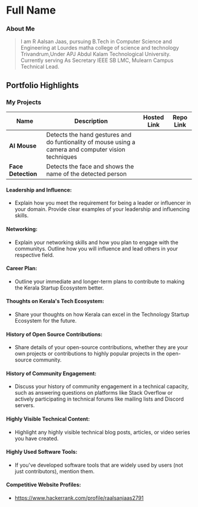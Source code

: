 # Full Name 

### About Me

>I am R Aalsan Jaas, pursuing B.Tech in Computer Science and Engineering at Lourdes matha college of science and technology Trivandrum,Under APJ Abdul Kalam Technological University. Currently serving As Secretary IEEE SB LMC, Mulearn Campus Technical Lead.


## Portfolio Highlights

### My Projects

| Name                | Description                                                               | Hosted Link                              | Repo Link                                                      |
|---------------------|---------------------------------------------------------------------------|------------------------------------------|----------------------------------------------------------------|
| **AI Mouse**  | Detects the hand gestures and do funtionality of mouse using a camera and computer vision techniques                                             |    |           |
|**Face Detection**|Detects the face and shows the name of the detected person|         |         |
#### Leadership and Influence:

- Explain how you meet the requirement for being a leader or influencer in your domain. Provide clear examples of your leadership and influencing skills.

#### Networking:

- Explain your networking skills and how you plan to engage with the communitys. Outline how you will influence and lead others in your respective field.

#### Career Plan:

- Outline your immediate and longer-term plans to contribute to making the Kerala Startup Ecosystem better.

#### Thoughts on Kerala's Tech Ecosystem:

- Share your thoughts on how Kerala can excel in the Technology Startup Ecosystem for the future.

#### History of Open Source Contributions:

- Share details of your open-source contributions, whether they are your own projects or contributions to highly popular projects in the open-source community.

#### History of Community Engagement:

-  Discuss your history of community engagement in a technical capacity, such as answering questions on platforms like Stack Overflow or actively participating in technical forums like mailing lists and Discord servers.

#### Highly Visible Technical Content:

- Highlight any highly visible technical blog posts, articles, or video series you have created.

#### Highly Used Software Tools:

- If you've developed software tools that are widely used by users (not just contributors), mention them.

#### Competitive Website Profiles:

- https://www.hackerrank.com/profile/raalsanjaas2791
